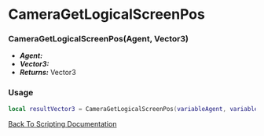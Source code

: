 # CameraGetLogicalScreenPos

### CameraGetLogicalScreenPos(Agent, Vector3)
- ***Agent:*** 
- ***Vector3:*** 
- ***Returns:*** Vector3

### Usage

```Lua
local resultVector3 = CameraGetLogicalScreenPos(variableAgent, variableVector3)
```


[Back To Scripting Documentation](../README.md)
